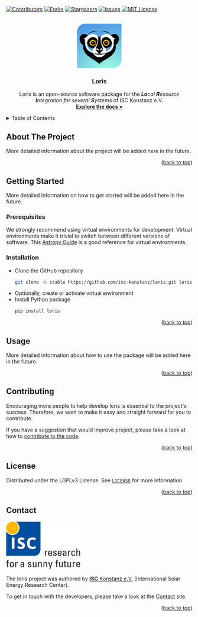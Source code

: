 <!-- Based on Othneil Drew's Best README Template: https://github.com/othneildrew/Best-README-Template/ -->
<a name="readme-top"></a>


<!-- PROJECT SHIELDS -->
<!--
*** Markdown "reference style" links is used for readability.
*** Reference links are enclosed in brackets [ ] instead of parentheses ( ).
*** See the bottom of this document for the declaration of the reference variables
*** for contributors-url, forks-url, etc. This is an optional, concise syntax you may use.
*** https://www.markdownguide.org/basic-syntax/#reference-style-links
-->
[![Contributors][contributors-shield]][contributors-url]
[![Forks][forks-shield]][forks-url]
[![Stargazers][stars-shield]][stars-url]
[![Issues][issues-shield]][issues-url]
[![MIT License][license-shield]][license-url]


<!-- PROJECT LOGO -->
<br />
<div align="center">
  <a href="https://github.com/isc-konstanz/loris">
    <img src="doc/_images/loris-logo.png" alt="Loris Logo" width="120">
  </a>
  <h3 align="center">Loris</h3>
  <p align="center">
    Loris is an open-source software package for the <em><b>Lo</b>cal <b>R</b>esource <b>I</b>ntegration for several <b>S</b>ystems</em> of ISC Konstanz e.V.  
    <br />
    <a href="https://loris.readthedocs.io"><strong>Explore the docs »</strong></a>
    <!--
    <br />
    <br />
    <a href="https://github.com/isc-konstanz/loris/issues/new?labels=bug&template=bug-report---.md">Report Bug</a>
    ·
    <a href="https://github.com/isc-konstanz/loris/issues/new?labels=enhancement&template=feature-request---.md">Request Feature</a>
    -->  
</p>
</div>


<!-- TABLE OF CONTENTS -->
<details>
  <summary>Table of Contents</summary>
  <ol>
    <li><a href="#about-the-project">About The Project</a></li>
    <li>
      <a href="#getting-started">Getting Started</a>
      <ul>
        <li><a href="#prerequisites">Prerequisites</a></li>
        <li><a href="#installation">Installation</a></li>
      </ul>
    </li>
    <li><a href="#usage">Usage</a></li>
    <li><a href="#contributing">Contributing</a></li>
    <li><a href="#license">License</a></li>
    <li><a href="#contact">Contact</a></li>
  </ol>
</details>


<!-- ABOUT THE PROJECT -->
## About The Project

More detailed information about the project will be added here in the future.

<p align="right">(<a href="#readme-top">back to top</a>)</p>


<!-- GETTING STARTED -->
## Getting Started

More detailed information on how to get started will be added here in the future.


### Prerequisites

We strongly recommend using virtual environments for development.
Virtual environments make it trivial to switch between different versions of software.
This [Astropy Guide](http://astropy.readthedocs.org/en/latest/development/workflow/virtual_pythons.html)
is a good reference for virtual environments.


### Installation

- Clone the GitHub repository
   ```sh
   git clone -b stable https://github.com/isc-konstanz/loris.git loris
   ```
- Optionally, create or activate virtual environment
- Install Python package
   ```sh
   pip install loris
   ```

<p align="right">(<a href="#readme-top">back to top</a>)</p>


<!-- USAGE EXAMPLES -->
## Usage

More detailed information about how to use the package will be added here in the future.

<p align="right">(<a href="#readme-top">back to top</a>)</p>


<!-- CONTRIBUTING -->
## Contributing

Encouraging more people to help develop loris is essential to the project's success.
Therefore, we want to make it easy and straight forward for you to contribute.

If you have a suggestion that would improve project, please take a look at how to
[contribute to the code](doc/contributing/code.md).

<p align="right">(<a href="#readme-top">back to top</a>)</p>


<!-- LICENSE -->
## License

Distributed under the LGPLv3 License. See [`LICENSE`](https://github.com/isc-konstanz/loris/blob/master/LICENSE) for more information.

<p align="right">(<a href="#readme-top">back to top</a>)</p>


<!-- CONTACT -->
## Contact

![ISC logo](doc/_images/isc-logo-full.png)

The loris project was authored by [**ISC** Konstanz e.V.](https://isc-konstanz.de/)
(International Solar Energy Research Center).

To get in touch with the developers, please take a look at the [Contact](doc/contact.md) site.

<p align="right">(<a href="#readme-top">back to top</a>)</p>


<!-- MARKDOWN LINKS & IMAGES -->
<!-- https://www.markdownguide.org/basic-syntax/#reference-style-links -->
[contributors-shield]: https://img.shields.io/github/contributors/isc-konstanz/loris.svg?style=for-the-badge
[contributors-url]: https://github.com/isc-konstanz/loris/graphs/contributors
[forks-shield]: https://img.shields.io/github/forks/isc-konstanz/loris.svg?style=for-the-badge
[forks-url]: https://github.com/isc-konstanz/loris/network/members
[stars-shield]: https://img.shields.io/github/stars/isc-konstanz/loris.svg?style=for-the-badge
[stars-url]: https://github.com/isc-konstanz/loris/stargazers
[issues-shield]: https://img.shields.io/github/issues/isc-konstanz/loris.svg?style=for-the-badge
[issues-url]: https://github.com/isc-konstanz/loris/issues
[license-shield]: https://img.shields.io/github/license/isc-konstanz/loris.svg?style=for-the-badge
[license-url]: https://github.com/isc-konstanz/loris/blob/master/LICENSE
